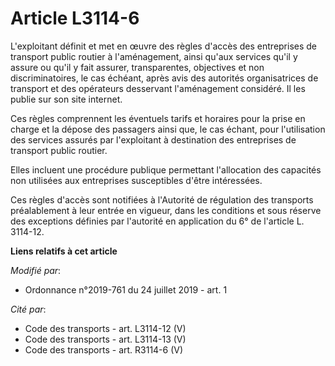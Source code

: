 # Article L3114-6

L'exploitant définit et met en œuvre des règles d'accès des entreprises de transport public routier à l'aménagement, ainsi
qu'aux services qu'il y assure ou qu'il y fait assurer, transparentes, objectives et non discriminatoires, le cas échéant,
après avis des autorités organisatrices de transport et des opérateurs desservant l'aménagement considéré. Il les publie sur
son site internet. 

Ces règles comprennent les éventuels tarifs et horaires pour la prise en charge et la dépose des passagers ainsi que, le cas
échant, pour l'utilisation des services assurés par l'exploitant à destination des entreprises de transport public routier. 

Elles incluent une procédure publique permettant l'allocation des capacités non utilisées aux entreprises susceptibles d'être
intéressées. 

Ces règles d'accès sont notifiées à l'Autorité de régulation des transports préalablement à leur entrée en vigueur, dans les
conditions et sous réserve des exceptions définies par l'autorité en application du 6° de l'article L. 3114-12.

**Liens relatifs à cet article**

_Modifié par_:

  - Ordonnance n°2019-761 du 24 juillet 2019 - art. 1

_Cité par_:

  - Code des transports - art. L3114-12 (V)
  - Code des transports - art. L3114-13 (V)
  - Code des transports - art. R3114-6 (V)
